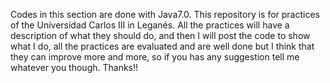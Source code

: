 Codes in this section are done with Java7.0.
This repository is for practices of the Universidad Carlos III in Leganés.
All the practices will have a description of what they should do, and then
I will post the code to show what I do, all the practices are evaluated and are
well done but I think that they can improve more and more, so if you has any
suggestion tell me whatever you though.
Thanks!!
